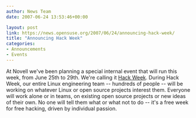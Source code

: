 ```yaml
---
author: News Team
date: 2007-06-24 13:53:46+00:00

layout: post
link: https://news.opensuse.org/2007/06/24/announcing-hack-week/
title: "Announcing Hack Week"
categories:
- Announcements
- Events
---
```

At Novell we've been planning a special internal event that will run this week, from June 25th to 29th.  We're calling it [Hack Week](http://lists.opensuse.org/opensuse-project/2007-06/msg00043.html). During Hack Week, our entire Linux engineering team -- hundreds of people -- will be working on whatever Linux or open source projects interest them.  Everyone will work alone or in teams, on existing open source projects or new ideas of their own.  No one will tell them what or what not to do -- it's a free week for free hacking, driven by individual passion.

